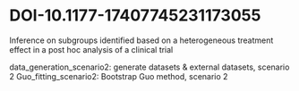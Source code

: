 # DOI-10.1177-17407745231173055
Inference on subgroups identified based on a heterogeneous treatment effect in a post hoc analysis of a clinical trial

data_generation_scenario2: generate datasets & external datasets, scenario 2
Guo_fitting_scenario2: Bootstrap Guo method, scenario 2
